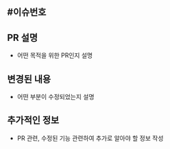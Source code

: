## #이슈번호

## PR 설명
- 어떤 목적을 위한 PR인지 설명

## 변경된 내용
- 어떤 부분이 수정되었는지 설명

## 추가적인 정보
- PR 관련, 수정된 기능 관련하여 추가로 알아야 할 정보 작성

